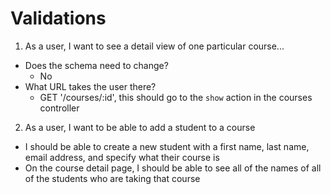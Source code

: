 # Validations

1. As a user, I want to see a detail view of one particular course...
  + Does the schema need to change?
    + No
  + What URL takes the user there?
    + GET '/courses/:id', this should go to the `show` action in the courses controller


2. As a user, I want to be able to add a student to a course
  + I should be able to create a new student with a first name, last name, email address, and specify what their course is
  + On the course detail page, I should be able to see all of the names of all of the students who are taking that course 
